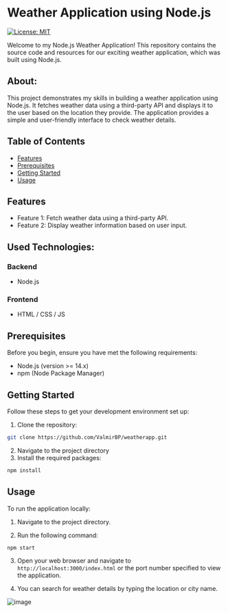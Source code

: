 # Weather Application using Node.js

[![License: MIT](https://img.shields.io/badge/License-MIT-blue.svg)](https://github.com/ValmirBP/Weather-app/blob/main/LICENSE)

Welcome to my Node.js Weather Application! This repository contains the source code and resources for our exciting weather application, which was built using Node.js.

## About:

This project demonstrates my skills in building a weather application using Node.js. It fetches weather data using a third-party API and displays it to the user based on the location they provide. The application provides a simple and user-friendly interface to check weather details.

## Table of Contents

- [Features](#features)
- [Prerequisites](#prerequisites)
- [Getting Started](#getting-started)
- [Usage](#usage)

## Features

- Feature 1: Fetch weather data using a third-party API.
- Feature 2: Display weather information based on user input.

## Used Technologies:

### Backend
- Node.js

### Frontend
- HTML / CSS / JS

## Prerequisites

Before you begin, ensure you have met the following requirements:

- Node.js (version >= 14.x)
- npm (Node Package Manager)

## Getting Started

Follow these steps to get your development environment set up:

1. Clone the repository:

```bash
git clone https://github.com/ValmirBP/weatherapp.git
````
2. Navigate to the project directory
3. Install the required packages:
```bash
npm install
```

## Usage

To run the application locally:

1. Navigate to the project directory.

2. Run the following command:

```bash
npm start
```
3. Open your web browser and navigate to
   ``` http://localhost:3000/index.html```
   or the port number specified to view the application.
   
5. You can search for weather details by typing the location or city name.

![image](https://github.com/ValmirBP/Weather-app/assets/48802923/584b59b0-c368-4385-9273-409835fb31c6)
